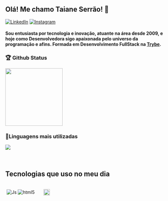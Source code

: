 ## Olá! Me chamo Taiane Serrão! 👋
[![LinkedIn](https://img.shields.io/badge/LinkedIn-0077B5?style=for-the-badge&logo=linkedin&logoColor=white)](https://www.linkedin.com/in/taiane-serrao)
[![Instagram](https://img.shields.io/badge/Instagram-E4405F?style=for-the-badge&logo=instagram&logoColor=white)](https://www.instagram.com/taaiserrao/)

#### Sou entusiasta por tecnologia e inovação, atuante na área desde 2009, e hoje como Desenvolvedora sigo apaixonada pelo universo da programação e afins. Formada em Desenvolvimento FullStack na [Trybe](https://betrybe.com).

### 🏆 Github Status
<div style="display: inline_block">
  <img height="180em" src="https://github-readme-stats.vercel.app/api?username=taiserrao&show_icons=true&theme=tokyonight&include_all_commits=true&count_private=true"/>

### 🥇Linguagens mais utilizadas
  <img src="https://github-readme-stats.vercel.app/api/top-langs/?username=taiserrao&layout=compact&langs_count=7&theme=tokyonight"/>
</div>

<br/>
<br/>

## Tecnologias que uso no meu dia
<div style="display: inline_block"><br/>
<img align="center" alt="" src="https://img.shields.io/badge/GIT-E44C30?style=for-the-badge&logo=git&logoColor=white"/>
<img align="center" alt="Js" src="https://img.shields.io/badge/JavaScript-F7DF1E?style=for-the-badge&logo=javascript&logoColor=black"/>
<img align="center" alt="html5" src="https://img.shields.io/badge/HTML5-E34F26?style=for-the-badge&logo=html5&logoColor=white"/>
<img align="center" alt="" src="https://img.shields.io/badge/CSS3-1572B6?style=for-the-badge&logo=css3&logoColor=white"/>
<img align="center" alt="" src="https://img.shields.io/badge/Bootstrap-563D7C?style=for-the-badge&logo=bootstrap&logoColor=white"/>
<img align="center" alt="" src="https://img.shields.io/badge/TypeScript-007ACC?style=for-the-badge&logo=typescript&logoColor=white"/>
<img align="center" alt="" src="https://img.shields.io/badge/React-20232A?style=for-the-badge&logo=react&logoColor=61DAFB"/>
<img align="center" alt="" src="https://img.shields.io/badge/Redux-593D88?style=for-the-badge&logo=redux&logoColor=white"/>
<img align="center" alt="" src="https://img.shields.io/badge/Node.js-43853D?style=for-the-badge&logo=node.js&logoColor=white"/>
<img align="center" alt="" height="20"src="https://www.docker.com/wp-content/uploads/2022/03/Docker-Logo-White-RGB_Horizontal.png"/>
<img align="center" alt="" src="https://img.shields.io/badge/MySQL-00000F?style=for-the-badge&logo=mysql&logoColor=white"/>
<img align="center" alt="" src="https://img.shields.io/badge/sequelize-323330?style=for-the-badge&logo=sequelize&logoColor=blue"/>
<img align="center" alt="" src="https://img.shields.io/badge/Jest-323330?style=for-the-badge&logo=Jest&logoColor=white"/>
<img align="center" alt="" src="https://img.shields.io/badge/Figma-F24E1E?style=for-the-badge&logo=figma&logoColor=white"/>
<img align="center" alt="" src="https://img.shields.io/badge/Wordpress-21759B?style=for-the-badge&logo=wordpress&logoColor=white"/>
<img align="center" alt="" src="https://img.shields.io/badge/Linux-FCC624?style=for-the-badge&logo=linux&logoColor=black"/>
<img align="center" alt="" src="https://img.shields.io/badge/GNU%20Bash-4EAA25?style=for-the-badge&logo=GNU%20Bash&logoColor=white"/>
<img align="center" alt="" src="https://img.shields.io/badge/Kali_Linux-557C94?style=for-the-badge&logo=kali-linux&logoColor=white"/>
<img align="center" alt="" src="https://img.shields.io/badge/Ubuntu-E95420?style=for-the-badge&logo=ubuntu&logoColor=white"/>
<img align="center" alt="" src=""/>
</div>
